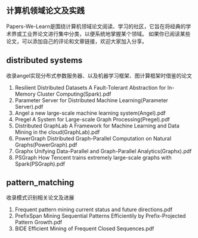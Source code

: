 ## 计算机领域论文及实践
Papers-We-Learn是围绕计算机领域论文阅读、学习的社区，它旨在将经典的学术界或工业界论文进行集中分类，以便系统地掌握某个领域。
如果你已阅读某些论文，可以添加自己的评论和文章链接，欢迎大家加入分享。

## distributed systems
收录angel实现分布式参数服务器、以及机器学习框架、图计算框架时借鉴的论文
1. Resilient Distributed Datasets A Fault-Tolerant Abstraction for In-Memory Cluster Computing(Spark).pdf
2. Parameter Server for Distributed Machine Learning(Parameter Server).pdf
3. Angel a new large-scale machine learning system(Angel).pdf
4. Pregel A System for Large-scale Graph Processing(Pregel).pdf
5. Distributed GraphLab A Framework for Machine Learning and Data Mining in the cloud(GraphLab).pdf
6. PowerGraph Distributed Graph-Parallel Computation on Natural Graphs(PowerGraph).pdf
7. Graphx Unifying Data-Parallel and Graph-Parallel Analytics(Graphx).pdf
8. PSGraph How Tencent trains extremely large-scale graphs with Spark(PSGraph).pdf

## pattern_matching
收录模式识别相关论文及进展
1. Frequent pattern mining current status and future directions.pdf
2. PrefixSpan Mining Sequential Patterns Efficientily by Prefix-Projected Pattern Growth.pdf
3. BIDE Efficient Mining of Frequent Closed Sequences.pdf
